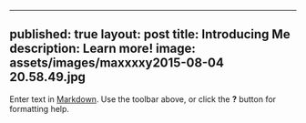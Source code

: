 
---
published: true
layout: post
title: Introducing Me
description: Learn more!
image: assets/images/maxxxxy2015-08-04 20.58.49.jpg
---

Enter text in [Markdown](http://daringfireball.net/projects/markdown/). Use the toolbar above, or click the **?** button for formatting help.
